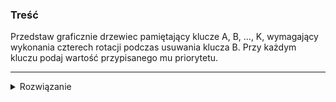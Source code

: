 ### Treść
Przedstaw graficznie drzewiec pamiętający klucze A, B, ..., K, wymagający wykonania czterech rotacji podczas usuwania klucza B. Przy każdym kluczu podaj wartość przypisanego mu priorytetu.

------
<details><summary>Rozwiązanie</summary>
<p>
